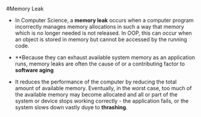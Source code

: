 #Memory Leak

- In Computer Science, a **memory leak** occurs when a computer program incorrectly manages memory allocations in such a way that
memory which is no longer needed is not released. In OOP, this can occur when an object is stored in memory but cannot be accessed
by the running code.

- **Because they can exhaust available system memory as an application runs, memory leaks are often the cause of or a contributing
factor to **software aging**

- It reduces the performance of the computer by reducing the total amount of available memory. Eventually, in the worst case, too
much of the available memory may become allocated and all or part of the system or device stops working correctly - the application
fails, or the system slows down vastly duye to **thrashing**.

